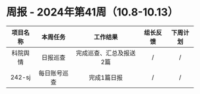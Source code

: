 
# 周报 - 2024年第41周（10.8-10.13）


|  项目名称  | 本周任务 | 工作结果 | 组长反馈 |  下周计划| 
|:----------:|:--------:|:--------:|:--------:|:--------:|
| 科院舆情  | 日报巡查 |完成巡查、汇总及报送2篇 |   /   |     / |
|  242-sj    | 每日账号巡查 |完成1篇日报 |   /   |     / |
